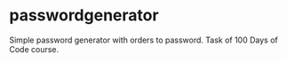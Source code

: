 # passwordgenerator
Simple password generator with orders to password. Task of 100 Days of Code course.
